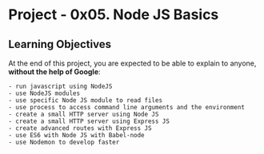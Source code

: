 # Project - 0x05. Node JS Basics

## Learning Objectives
At the end of this project, you are expected to be able to explain to anyone,
**without the help of Google**:

	- run javascript using NodeJS
	- use NodeJS modules
	- use specific Node JS module to read files
	- use process to access command line arguments and the environment
	- create a small HTTP server using Node JS
	- create a small HTTP server using Express JS
	- create advanced routes with Express JS
	- use ES6 with Node JS with Babel-node
	- use Nodemon to develop faster
